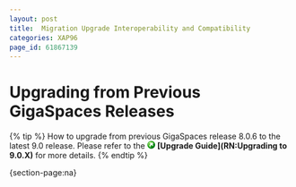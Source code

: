 ```yaml
---
layout: post
title:  Migration Upgrade Interoperability and Compatibility
categories: XAP96
page_id: 61867139
---
```


# Upgrading from Previous GigaSpaces Releases

{% tip %}
How to upgrade from previous GigaSpaces release 8.0.6 to the latest 9.0 release. Please refer to the ![referto.gif](/attachment_files/referto.gif) **[Upgrade Guide](RN:Upgrading to 9.0.X)** for more details.
{% endtip %}

{section-page:na}
